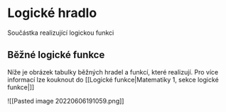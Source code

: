 # Logické hradlo
Součástka realizující logickou funkci

## Běžné logické funkce
Níže je obrázek tabulky běžných hradel a funkcí, které realizují. Pro více informací lze kouknout do [[Logické funkce|Matematiky 1, sekce logické funkce|]]

![[Pasted image 20220606191059.png]]